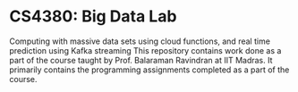 # CS4380: Big Data Lab

Computing with massive data sets using cloud functions, and real time prediction using Kafka streaming
This repository contains work done as a part of the course taught by Prof. Balaraman Ravindran at IIT Madras. It primarily contains the programming assignments completed as a part of the course.



